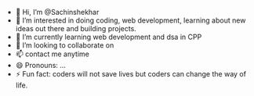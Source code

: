 - 👋 Hi, I’m @Sachinshekhar
- 👀 I’m interested in doing coding, web development, learning about new ideas out there and building projects.   
- 🌱 I’m currently learning  web development and dsa in CPP
- 💞️ I’m looking to collaborate on 
- 📫 contact me anytime
- 😄 Pronouns: ...
- ⚡ Fun fact: coders will not save lives but coders can change the way of life.

<!---
Sachinshekhar82/Sachinshekhar82 is a ✨ special ✨ repository because its `README.md` (this file) appears on your GitHub profile.
You can click the Preview link to take a look at your changes.
--->
